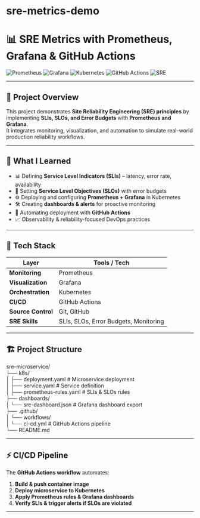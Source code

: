 # sre-metrics-demo
# 📊 SRE Metrics with Prometheus, Grafana & GitHub Actions

![Prometheus](https://img.shields.io/badge/Prometheus-Monitoring-orange?logo=prometheus)
![Grafana](https://img.shields.io/badge/Grafana-Dashboards-yellow?logo=grafana)
![Kubernetes](https://img.shields.io/badge/Kubernetes-Orchestration-blue?logo=kubernetes)
![GitHub Actions](https://img.shields.io/badge/GitHub%20Actions-CI/CD-green?logo=githubactions)
![SRE](https://img.shields.io/badge/SRE-SLIs/SLOs-red?logo=google)

---

## 📌 Project Overview

This project demonstrates **Site Reliability Engineering (SRE) principles** by implementing **SLIs, SLOs, and Error Budgets** with **Prometheus and Grafana**.  
It integrates monitoring, visualization, and automation to simulate real-world production reliability workflows.

---

## 🚀 What I Learned

- 📊 Defining **Service Level Indicators (SLIs)** – latency, error rate, availability  
- 🎯 Setting **Service Level Objectives (SLOs)** with error budgets  
- ⚙️ Deploying and configuring **Prometheus + Grafana** in Kubernetes  
- 🛠 Creating **dashboards & alerts** for proactive monitoring  
- 🔁 Automating deployment with **GitHub Actions**  
- 📈 Observability & reliability-focused DevOps practices  

---

## 🧰 Tech Stack

| Layer               | Tools / Tech                          |
|----------------------|----------------------------------------|
| **Monitoring**       | Prometheus                            |
| **Visualization**    | Grafana                               |
| **Orchestration**    | Kubernetes                            |
| **CI/CD**            | GitHub Actions                        |
| **Source Control**   | Git, GitHub                           |
| **SRE Skills**       | SLIs, SLOs, Error Budgets, Monitoring |

---

## 🏗️ Project Structure

sre-microservice/  
├── k8s/  
│   ├── deployment.yaml        # Microservice deployment  
│   ├── service.yaml           # Service definition  
│   ├── prometheus-rules.yaml  # SLIs & SLOs rules  
├── dashboards/  
│   └── sre-dashboard.json     # Grafana dashboard export  
├── .github/  
│   └── workflows/  
│       └── ci-cd.yml          # GitHub Actions pipeline  
└── README.md  

---

## ⚡ CI/CD Pipeline

The **GitHub Actions workflow** automates:  
1. **Build & push container image**  
2. **Deploy microservice to Kubernetes**  
3. **Apply Prometheus rules & Grafana dashboards**  
4. **Verify SLIs & trigger alerts if SLOs are violated**  

---
